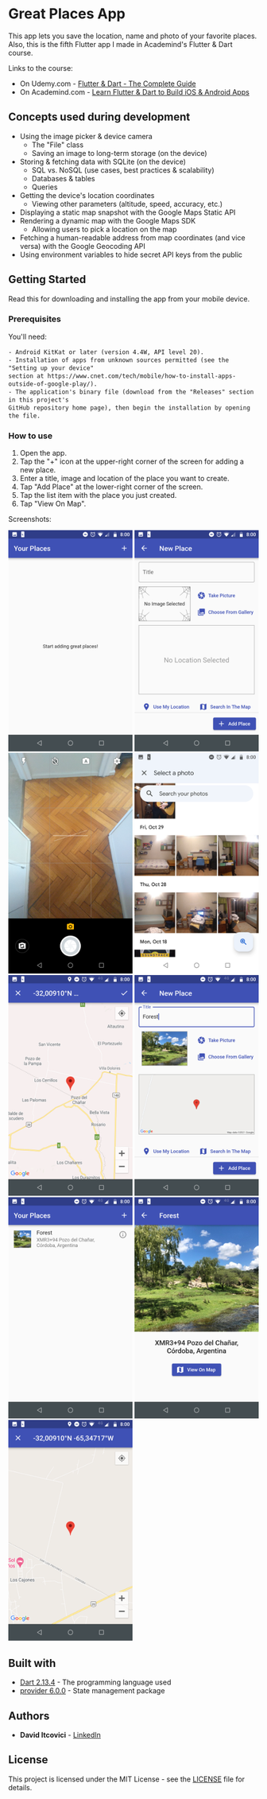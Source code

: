 # Great Places App

This app lets you save the location, name and photo of your favorite places.
Also, this is the fifth Flutter app I made in Academind's Flutter & Dart course.

Links to the course:

* On Udemy.com - [Flutter & Dart - The Complete Guide](https://www.udemy.com/course/learn-flutter-dart-to-build-ios-android-apps/)
* On Academind.com - [Learn Flutter & Dart to Build iOS & Android Apps](https://pro.academind.com/p/learn-flutter-dart-to-build-ios-android-apps-2020)

## Concepts used during development

* Using the image picker & device camera
  * The "File" class
  * Saving an image to long-term storage (on the device)
* Storing & fetching data with SQLite (on the device)
  * SQL vs. NoSQL (use cases, best practices & scalability)
  * Databases & tables
  * Queries
* Getting the device's location coordinates
  * Viewing other parameters (altitude, speed, accuracy, etc.)
* Displaying a static map snapshot with the Google Maps Static API
* Rendering a dynamic map with the Google Maps SDK
  * Allowing users to pick a location on the map
* Fetching a human-readable address from map coordinates (and vice versa) with the Google Geocoding API
* Using environment variables to hide secret API keys from the public

## Getting Started

Read this for downloading and installing the app from your mobile device.

### Prerequisites

You'll need:

```
- Android KitKat or later (version 4.4W, API level 20).
- Installation of apps from unknown sources permitted (see the "Setting up your device"
section at https://www.cnet.com/tech/mobile/how-to-install-apps-outside-of-google-play/).
- The application's binary file (download from the "Releases" section in this project's
GitHub repository home page), then begin the installation by opening the file.
```

### How to use

1. Open the app.
2. Tap the "+" icon at the upper-right corner of the screen for adding a new place.
3. Enter a title, image and location of the place you want to create.
4. Tap "Add Place" at the lower-right corner of the screen.
5. Tap the list item with the place you just created.
6. Tap "View On Map".

Screenshots:

<p float="left">
  <img alt="App Screenshot 1" src="/dev_assets/images/app_screenshot_1.png" width="250" />
  <img alt="App Screenshot 2" src="/dev_assets/images/app_screenshot_2.png" width="250" />
  <img alt="App Screenshot 3" src="/dev_assets/images/app_screenshot_3.png" width="250" />
  <img alt="App Screenshot 4" src="/dev_assets/images/app_screenshot_4.png" width="250" />
  <img alt="App Screenshot 5" src="/dev_assets/images/app_screenshot_5.png" width="250" />
  <img alt="App Screenshot 6" src="/dev_assets/images/app_screenshot_6.png" width="250" />
  <img alt="App Screenshot 7" src="/dev_assets/images/app_screenshot_7.png" width="250" />
  <img alt="App Screenshot 8" src="/dev_assets/images/app_screenshot_8.png" width="250" />
  <img alt="App Screenshot 9" src="/dev_assets/images/app_screenshot_9.png" width="250" />
</p>

## Built with

* [Dart 2.13.4](https://dart.dev/) - The programming language used
* [provider 6.0.0](https://pub.dev/packages/provider) - State management package

## Authors

* **David Itcovici** - [LinkedIn](https://www.linkedin.com/in/david-itcovici/)

## License

This project is licensed under the MIT License - see the [LICENSE](LICENSE) file for details.